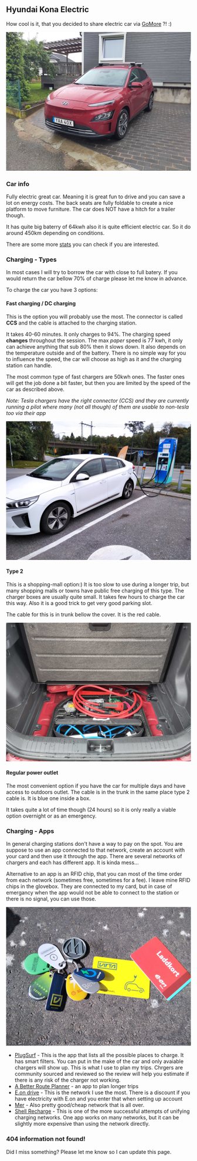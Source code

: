 ## Hyundai Kona Electric

How cool is it, that you decided to share electric car via [GoMore](https://gomore.se/hyrbil/520843) ?! :)

![Hyundai IONIQ](images/car.jpg)


### Car info

Fully electric great car. Meaning it is great fun to drive and you can save a lot on energy costs. The back seats are fully foldable to create a nice platform to move furniture. The car does NOT have a hitch for a trailer though.

It has quite big baterry of 64kwh also it is quite efficient electric car. So it do around 450km depending on conditions.

There are some more [stats](https://evcompare.io/cars/hyundai/hyundai-kona-electric-64-kwh/?units=metric) you can check if you are interested.

### Charging - Types

In most cases I will try to borrow the car with close to full batery. If you would return the car bellow 70% of charge please let me know in advance.

To charge the car you have 3 options:

#### Fast charging / DC charging

This is the option you will probably use the most. The connector is called **CCS** and the cable is attached to the charging station.

It takes 40-60 minutes. It only charges to 94%. The charging speed **changes** throughout the session. The max _paper_ speed is 77 kwh, it only can achieve anything that sub 80% then it slows down. It also depends on the temperature outside and of the battery. There is no simple way for you to influence the speed, the car will choose as high as it and the charging station can handle.

The most common type of fast chargers are 50kwh ones. The faster ones will get the job done a bit faster, but then you are limited by the speed of the car as described above.

_Note: Tesla chargers have the right connector (CCS) and they are currently running a pilot where many (not all though) of them are usable to non-tesla too via their app_


![Hyundai IONIQ](images/ccs.jpg)

#### Type 2

This is a shopping-mall option:) It is too slow to use during a longer trip, but many shopping malls or towns have public free charging of this type. The charger boxes are usually quite small. It takes few hours to charge the car this way. Also it is a good trick to get very good parking slot.

The cable for this is in trunk bellow the cover. It is the red cable.

![Hyundai IONIQ](images/cables.jpg)

#### Regular power outlet

The most convenient option if you have the car for multiple days and have access to outdoors outlet. The cable is in the trunk in the same place type 2 cable is. It is blue one inside a box.

It takes quite a lot of time though (24 hours) so it is only really a viable option overnight or as an emergency.

### Charging - Apps

In general charging stations don't have a way to pay on the spot. You are suppose to use an app connected to that network, create an account with your card and then use it through the app. There are several networks of chargers and each has different app. It is kinda mess...

Alternative to an app is an RFID chip, that you can most of the time order from each network (sometimes free, sometimes for a fee). I leave mine RFID chips in the glovebox. They are connected to my card, but in case of emergancy when the app would not be able to connect to the station or there is no signal, you can use those.

![Hyundai IONIQ](images/rfid.jpg)


- [PlugSurf](https://www.plugshare.com/) - This is the app that lists all the possible places to charge. It has smart filters. You can put in the make of the car and only avaiable chargers will show up. This is what I use to plan my trips. Chrgers are community sourced and reviewed so the review will help you estimate if there is any risk of the charger not working.
- [A Better Route Planner](https://abetterrouteplanner.com/) - an app to plan longer trips
- [E.on drive](https://play.google.com/store/apps/details?id=se.eon) - This is the network I use the most. There is a discount if you have electricity with E.on and you enter that when setting up account
- [Mer](https://no.mer.eco/) - Also pretty good/cheap network that is all over.
- [Shell Recharge](https://play.google.com/store/apps/details?id=com.thenewmotion.thenewmotion) - This is one of the more successful attempts of unifying charging networks. One app works on many networks, but it can be slightly more expensive than using the network directly.


### 404 information not found!

Did I miss something? Please let me know so I can update this page.
